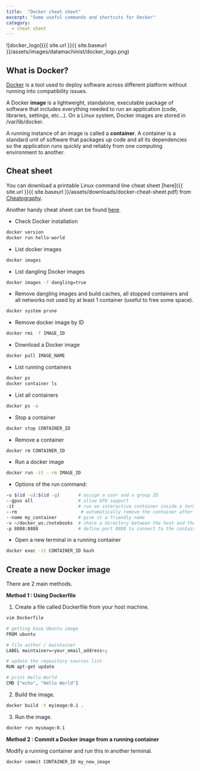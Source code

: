 ```yaml
---
title:  "Docker cheat sheet"
excerpt: "Some useful commands and shortcuts for Docker"
category:
  - cheat sheet
---
```



![docker_logo]({{ site.url }}{{ site.baseurl }}/assets/images/datamachinist/docker_logo.png)

## What is Docker?

[Docker](https://www.docker.com/) is a tool used to deploy software across different platform without running into compatibility issues.

A Docker **image** is a lightweight, standalone, executable package of software that includes everything needed to run an application (code, libraries, settings, etc...).  On a Linux system, Docker images are stored in /var/lib/docker.

A running instance of an image is called a **container**. A container is a standard unit of software that packages up code and all its dependencies so the application runs quickly and reliably from one computing environment to another.

## Cheat sheet

You can download a printable Linux command line cheat sheet [here]({{ site.url }}{{ site.baseurl }}/assets/downloads/docker-cheat-sheet.pdf) from [Cheatography](https://cheatography.com/gambit/cheat-sheets/docker/).

Another handy cheat sheet can be found [here](https://github.com/wsargent/docker-cheat-sheet).


- Check Docker installation


```bash
docker version
docker run hello-world
```


- List docker images


```bash
docker images
```


- List dangling Docker images


```bash
docker images -f dangling=true
```


- Remove dangling images and build caches, all stopped containers and all networks not used by at least 1 container (useful to free some space).


```bash
docker system prune
```


- Remove docker image by ID


```bash
docker rmi -f IMAGE_ID
```

- Download a Docker image


```bash
docker pull IMAGE_NAME
```


- List running containers


```bash
docker ps
docker container ls
```


- List all containers


```bash
docker ps -a
```


- Stop a container


```bash
docker stop CONTAINER_ID
```


- Remove a container


```bash
docker rm CONTAINER_ID
```


- Run a docker image


```bash
docker run -it --rm IMAGE_ID
```


- Options of the run command:


```bash
-u $(id -u):$(id -g)       # assign a user and a group ID
--gpus all                 # allow GPU support
-it                        # run an interactive container inside a terminal
--rm                        # automatically remove the container after exiting
--name my_container        # give it a friendly name
-v ~/docker_ws:/notebooks  # share a directory between the host and the container
-p 8888:8888               # define port 8888 to connect to the container (for Jupyter notebooks)
```


- Open a new terminal in a running container


```bash
docker exec -it CONTAINER_ID bash
```


## Create a new Docker image



There are 2 main methods.



**Method 1 : Using Dockerfile**



1. Create a file called Dockerfile from your host machine.


```bash
vim Dockerfile
```

```bash
# getting base Ubuntu image
FROM ubuntu

# file author / maintainer
LABEL maintainer=<your_email_address>;

# update the repository sources list
RUN apt-get update

# print Hello World
CMD ["echo", "Hello World"]
```


2. Build the image.


```bash
docker build -t myimage:0.1 .
```


3. Run the image.


```bash
docker run myimage:0.1
```


**Method 2 : Commit a Docker image from a running container**


Modify a running container and run this in another terminal.


```bash
docker commit CONTAINER_ID my_new_image
```

